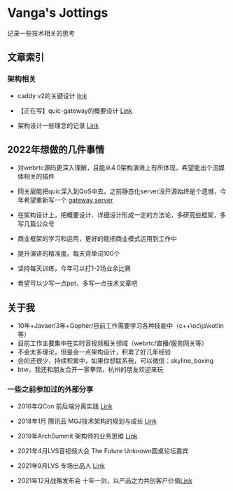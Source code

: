 # Vanga's Jottings

记录一些技术相关的思考


## 文章索引

### 架构相关

* caddy v2的关键设计 [link](arch/caddy-v2-design.md)

* 【正在写】quic-gateway的概要设计 [Link](arch/quic-gateway-design.md)

* 架构设计一些理念的记录 [Link](arch/arch-design-principle.md)


## 2022年想做的几件事情

* 对webrtc源码更深入理解，且能从4.0架构演进上有所体现，希望能出个流媒体相关的插件

* 网关层能把quic深入到QoS中去。之前静态化server没开源始终是个遗憾，今年希望重新写一个 [gateway server](https://github.com/vanga-top/quic-gateway)

* 在架构设计上，把概要设计、详细设计形成一定的方法论，多研究些框架，多写几篇公众号

* 商业框架的学习和运用，更好的能把商业模式运用到工作中

* 提升演讲的精准度。每天背单词100个

* 坚持每天训练，今年可以打1-2场业余比赛

* 希望可以少写一点ppt，多写一点技术文章吧


## 关于我

* 10年+Javaer/3年+Gopher/目前工作需要学习各种技能中（c++\oc\js\kotlin等）
* 目前工作主要集中在实时音视频相关领域（webrtc/直播/服务网关等）
* 不会太多理论，但是会一点架构设计，积累了好几年经验
* 会的还很少，持续积累中，如果你想联系我，可以微信：skyline_boxing
* btw，我还和朋友合开一家拳馆，杭州的朋友欢迎来玩


### 一些之前参加过的外部分享

* 2016年QCon 前后端分离实践 [Link](http://2016.qconshanghai.com/presentation/3031/)

* 2018年1月 腾讯云 MGJ技术架构的规划与成长 [Link](https://cloud.tencent.com/developer/article/1023435)

* 2019年ArchSummit 架构师的业务思维 [Link](https://www.infoq.cn/article/FPa9YlF0V7oUILWT_J2B)

* 2021年4月LVS音视频大会 The Future Unknown圆桌论坛嘉宾

* 2021年9月LVS 专场出品人 [Link](https://zhuanlan.zhihu.com/p/430672855)

* 2021年12月战略发布会  十年一剑，以产品之力共创客户价值[Link](https://www.shangyexinzhi.com/article/4469597.html)


